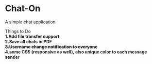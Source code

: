 # Chat-On
A simple chat application 

Things to Do<br>
<b>1.Add file transfer support</b><br>
<b>2.Save all chats in PDF</b><br>
<b>~~3.Username change notification to everyone~~</b><br>
<b>4.some CSS (responsive as well), also unique color to each message sender</b><br>